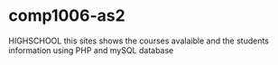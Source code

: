# comp1006-as2
HIGHSCHOOL
this sites shows the courses avalaible and the students information using PHP and mySQL database
